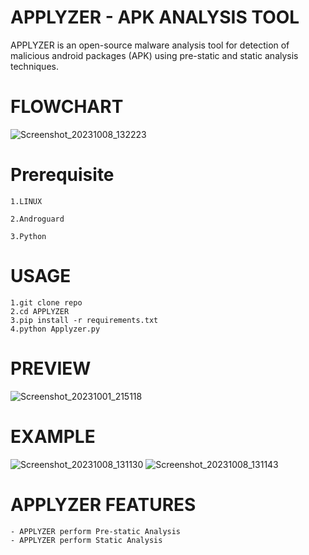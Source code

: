 # **APPLYZER** - **APK ANALYSIS TOOL**

APPLYZER is an open-source malware analysis tool for detection of malicious android packages (APK) using pre-static and static analysis techniques.

# **FLOWCHART**
![Screenshot_20231008_132223](https://github.com/ClaMor21/APPLYZER/assets/118982205/1ed2c30e-055b-4b31-92da-f6eae8a7fe0b)

# **Prerequisite**

    1.LINUX 

    2.Androguard

    3.Python

# **USAGE**
    1.git clone repo
    2.cd APPLYZER
    3.pip install -r requirements.txt
    4.python Applyzer.py

# **PREVIEW**
![Screenshot_20231001_215118](https://github.com/ClaMor21/APPLYZER/assets/118982205/f92e3880-c461-434b-aef1-f817717f6ed3)


# **EXAMPLE**
![Screenshot_20231008_131130](https://github.com/ClaMor21/APPLYZER/assets/118982205/3e6ac6f3-9c8f-49a0-9fb8-0a2dea1ee42e)
![Screenshot_20231008_131143](https://github.com/ClaMor21/APPLYZER/assets/118982205/77436937-1d3e-4d5b-bf74-6c187611b267)


# **APPLYZER FEATURES**
    
    - APPLYZER perform Pre-static Analysis
    - APPLYZER perform Static Analysis

